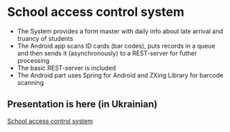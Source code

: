 # School access control system

- The System provides a form master with daily info about late arrival and truancy of students 
- The Android app scans ID cards (bar codes), puts records in a queue and then sends it (asynchronously) to a REST-server for futher processing 
- The basic REST-server is included
- The Android part uses Spring for Android and ZXing Library for barcode scanning


##
## Presentation is here (in Ukrainian)
<a href="MAN.pdf">School access control system</a>
##

